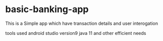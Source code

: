 # basic-banking-app
This is a Simple app which have transaction details and user interogation

tools used 
android studio version9 
java 11
and other efficient needs 
